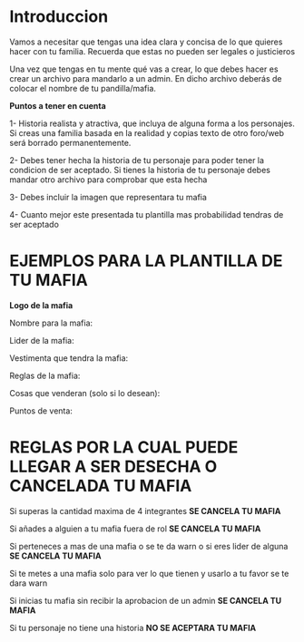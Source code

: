 # Introduccion

Vamos a necesitar que tengas una idea clara y concisa de lo que quieres hacer con tu familia. Recuerda que estas no pueden ser legales o justicieros 

Una vez que tengas en tu mente qué vas a crear, lo que debes hacer es crear un archivo para mandarlo a un admin. En dicho archivo deberás de colocar el nombre de tu pandilla/mafia.

**Puntos a tener en cuenta**

1- Historia realista y atractiva, que incluya de alguna forma a los personajes. Si creas una familia basada en la realidad y copias texto de otro foro/web será borrado permanentemente.

2- Debes tener hecha la historia de tu personaje para poder tener la condicion de ser aceptado. Si tienes la historia de tu personaje debes mandar otro archivo para comprobar que esta hecha

3- Debes incluir la imagen que representara tu mafia

4- Cuanto mejor este presentada tu plantilla mas probabilidad tendras de ser aceptado

# EJEMPLOS PARA LA PLANTILLA DE TU MAFIA

**Logo de la mafia**

Nombre para la mafia:

Lider de la mafia:

Vestimenta que tendra la mafia:

Reglas de la mafia:

Cosas que venderan (solo si lo desean):

Puntos de venta:



# REGLAS POR LA CUAL PUEDE LLEGAR A SER DESECHA O CANCELADA TU MAFIA
Si superas la cantidad maxima de 4 integrantes **SE CANCELA TU MAFIA**

Si añades a alguien a tu mafia fuera de rol **SE CANCELA TU MAFIA**

Si perteneces a mas de una mafia o se te da warn o si eres lider de alguna **SE CANCELA TU MAFIA**

Si te metes a una mafia solo para ver lo que tienen y usarlo a tu favor se te dara warn

Si inicias tu mafia sin recibir la aprobacion de un admin **SE CANCELA TU MAFIA**

Si tu personaje no tiene una historia **NO SE ACEPTARA TU MAFIA**


